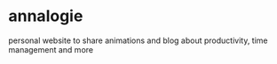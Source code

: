 # annalogie
personal website to share animations and blog about productivity, time management and more
